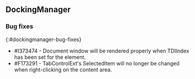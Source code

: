 ## DockingManager

### Bug fixes
{:#dockingmanager-bug-fixes}

* \#I373474 - Document window will be rendered properly when TDIIndex has been set for the element.
* \#F173291 - TabControlExt's SelectedItem will no longer be changed when right-clicking on the content area.
